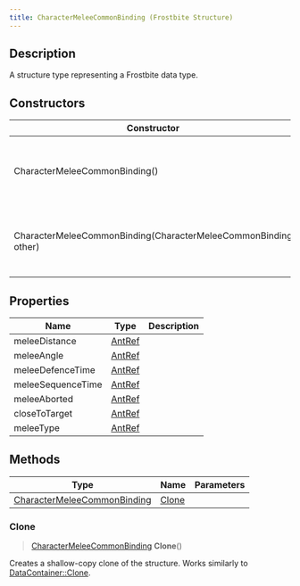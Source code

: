 ```yaml
---
title: CharacterMeleeCommonBinding (Frostbite Structure)
---
```

## Description

A structure type representing a Frostbite data type.

## Constructors

| Constructor                                                    | Description                                              |
| -------------------------------------------------------------- | -------------------------------------------------------- |
| CharacterMeleeCommonBinding()                                  | Create a new instance of this structure type.            |
| CharacterMeleeCommonBinding(CharacterMeleeCommonBinding other) | Create a reference copy of a structure of the same type. |

## Properties

| Name              | Type             | Description |
| ----------------- | ---------------- | ----------- |
| meleeDistance     | [AntRef](AntRef) |             |
| meleeAngle        | [AntRef](AntRef) |             |
| meleeDefenceTime  | [AntRef](AntRef) |             |
| meleeSequenceTime | [AntRef](AntRef) |             |
| meleeAborted      | [AntRef](AntRef) |             |
| closeToTarget     | [AntRef](AntRef) |             |
| meleeType         | [AntRef](AntRef) |             |

## Methods

| Type                                                       | Name            | Parameters |
| ---------------------------------------------------------- | --------------- | ---------- |
| [CharacterMeleeCommonBinding](CharacterMeleeCommonBinding) | [Clone](#clone) |            |

### Clone

> [CharacterMeleeCommonBinding](CharacterMeleeCommonBinding) **Clone**()

Creates a shallow-copy clone of the structure. Works similarly to [DataContainer::Clone](/vext/ref/cls/shr/datacontainer#clone).
